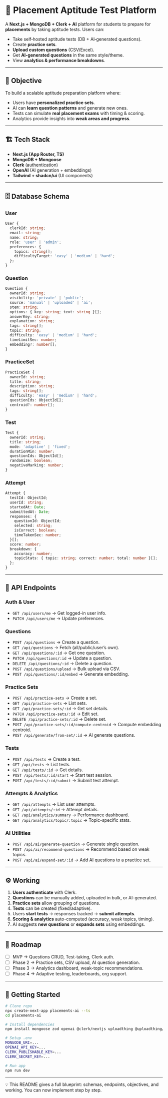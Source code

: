# 📘 Placement Aptitude Test Platform

A **Next.js + MongoDB + Clerk + AI** platform for students to prepare for **placements** by taking aptitude tests. Users can:

* Take self‑hosted aptitude tests (DB + AI‑generated questions).
* Create **practice sets**.
* **Upload custom questions** (CSV/Excel).
* Get **AI‑generated questions** in the same style/theme.
* View **analytics & performance breakdowns**.

---

## 🎯 Objective

To build a scalable aptitude preparation platform where:

* Users have **personalized practice sets**.
* AI can **learn question patterns** and generate new ones.
* Tests can simulate **real placement exams** with timing & scoring.
* Analytics provide insights into **weak areas and progress**.

---

## 🏗️ Tech Stack

* **Next.js (App Router, TS)**
* **MongoDB + Mongoose**
* **Clerk** (authentication)
* **OpenAI** (AI generation + embeddings)
* **Tailwind + shadcn/ui** (UI components)

---

## 🗄️ Database Schema

### User

```ts
User {
  clerkId: string;
  email: string;
  name: string;
  role: 'user' | 'admin';
  preferences: {
    topics: string[];
    difficultyTarget: 'easy' | 'medium' | 'hard';
  };
}
```

### Question

```ts
Question {
  ownerId: string;
  visibility: 'private' | 'public';
  source: 'manual' | 'uploaded' | 'ai';
  stem: string;
  options: { key: string; text: string }[];
  answerKey: string;
  explanation: string;
  tags: string[];
  topic: string;
  difficulty: 'easy' | 'medium' | 'hard';
  timeLimitSec: number;
  embedding?: number[];
}
```

### PracticeSet

```ts
PracticeSet {
  ownerId: string;
  title: string;
  description: string;
  tags: string[];
  difficulty: 'easy' | 'medium' | 'hard';
  questionIds: ObjectId[];
  centroid?: number[];
}
```

### Test

```ts
Test {
  ownerId: string;
  title: string;
  mode: 'adaptive' | 'fixed';
  durationMin: number;
  questionIds: ObjectId[];
  randomize: boolean;
  negativeMarking: number;
}
```

### Attempt

```ts
Attempt {
  testId: ObjectId;
  userId: string;
  startedAt: Date;
  submittedAt: Date;
  responses: {
    questionId: ObjectId;
    selected: string;
    isCorrect: boolean;
    timeTakenSec: number;
  }[];
  score: number;
  breakdown: {
    accuracy: number;
    topicStats: { topic: string; correct: number; total: number }[];
  };
}
```

---

## 🔗 API Endpoints

### Auth & User

* `GET /api/users/me` → Get logged-in user info.
* `PATCH /api/users/me` → Update preferences.

### Questions

* `POST /api/questions` → Create a question.
* `GET /api/questions` → Fetch (all/public/user’s own).
* `GET /api/questions/:id` → Get one question.
* `PATCH /api/questions/:id` → Update a question.
* `DELETE /api/questions/:id` → Delete a question.
* `POST /api/questions/upload` → Bulk upload via CSV.
* `POST /api/questions/:id/embed` → Generate embedding.

### Practice Sets

* `POST /api/practice-sets` → Create a set.
* `GET /api/practice-sets` → List sets.
* `GET /api/practice-sets/:id` → Get set details.
* `PATCH /api/practice-sets/:id` → Edit set.
* `DELETE /api/practice-sets/:id` → Delete set.
* `POST /api/practice-sets/:id/compute-centroid` → Compute embedding centroid.
* `POST /api/generate/from-set/:id` → AI generate questions.

### Tests

* `POST /api/tests` → Create a test.
* `GET /api/tests` → List tests.
* `GET /api/tests/:id` → Get details.
* `POST /api/tests/:id/start` → Start test session.
* `POST /api/tests/:id/submit` → Submit test attempt.

### Attempts & Analytics

* `GET /api/attempts` → List user attempts.
* `GET /api/attempts/:id` → Attempt details.
* `GET /api/analytics/summary` → Performance dashboard.
* `GET /api/analytics/topic/:topic` → Topic-specific stats.

### AI Utilities

* `POST /api/ai/generate-question` → Generate single question.
* `POST /api/ai/recommend-questions` → Recommend based on weak topics.
* `POST /api/ai/expand-set/:id` → Add AI questions to a practice set.

---

## ⚙️ Working

1. **Users authenticate** with Clerk.
2. **Questions** can be manually added, uploaded in bulk, or AI-generated.
3. **Practice sets** allow grouping of questions.
4. **Tests** can be created (fixed/adaptive).
5. Users **start tests** → responses tracked → **submit attempts**.
6. **Scoring & analytics** auto-computed (accuracy, weak topics, timing).
7. AI suggests **new questions** or **expands sets** using embeddings.

---

## 🚀 Roadmap

* [ ] MVP → Questions CRUD, Test-taking, Clerk auth.
* [ ] Phase 2 → Practice sets, CSV upload, AI question generation.
* [ ] Phase 3 → Analytics dashboard, weak-topic recommendations.
* [ ] Phase 4 → Adaptive testing, leaderboards, org support.

---

## 📌 Getting Started

```bash
# Clone repo
npx create-next-app placements-ai --ts
cd placements-ai

# Install dependencies
npm install mongoose zod openai @clerk/nextjs uploadthing @uploadthing/react

# Setup .env
MONGODB_URI=...
OPENAI_API_KEY=...
CLERK_PUBLISHABLE_KEY=...
CLERK_SECRET_KEY=...

# Run app
npm run dev
```

---

💡 This README gives a full blueprint: schemas, endpoints, objectives, and working. You can now implement step by step.
